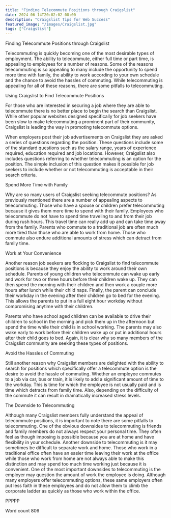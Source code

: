 ```yaml
---
title: "Finding Telecommute Positions through Craigslist"
date: 2024-06-14T20:02:02-08:00
description: "Craigslist Tips for Web Success"
featured_image: "/images/Craigslist.jpg"
tags: ["Craigslist"]
---
```


Finding Telecommute Positions through Craigslist

Telecommuting is quickly becoming one of the most desirable types of employment. The ability to telecommute, either full time or part time, is appealing to employees for a number of reasons. Some of the reasons telecommuting is so appealing to many include the opportunity to spend more time with family, the ability to work according to your own schedule and the chance to avoid the hassles of commuting. While telecommuting is appealing for all of these reasons, there are some pitfalls to telecommuting. 

Using Craigslist to Find Telecommute Positions

For those who are interested in securing a job where they are able to telecommute there is no better place to begin the search than Craigslist. While other popular websites designed specifically for job seekers have been slow to make telecommuting a prominent part of their community, Craigslist is leading the way in promoting telecommute options. 

When employers post their job advertisements on Craigslist they are asked a series of questions regarding the position. These questions include some of the standard questions such as the salary range, years of experience required, education required and job locations. However, Craigslist also includes questions referring to whether telecommuting is an option for the position. The simple inclusion of this question makes it possible for job seekers to include whether or not telecommuting is acceptable in their search criteria. 

Spend More Time with Family

Why are so many users of Craigslist seeking telecommute positions? As previously mentioned there are a number of appealing aspects to telecommuting. Those who have a spouse or children prefer telecommuting because it gives them more time to spend with their family. Employees who telecommute do not have to spend time traveling to and from their job during rush hours. This travel time can really add up and can take time away from the family. Parents who commute to a traditional job are often much more tired than those who are able to work from home. Those who commute also endure additional amounts of stress which can detract from family time. 

Work at Your Convenience

Another reason job seekers are flocking to Craigslist to find telecommute positions is because they enjoy the ability to work around their own schedule. Parents of young children who telecommute can wake up early and work for two or three hours before their children wake up. They can then spend the morning with their children and then work a couple more hours after lunch while their child naps. Finally, the parent can conclude their workday in the evening after their children go to bed for the evening. This allows the parents to put in a full eight hour workday without compromising anytime with their children. 

Parents who have school aged children can be available to drive their children to school in the morning and pick them up in the afternoon but spend the time while their child is in school working. The parents may also wake early to work before their children wake up or put in additional hours after their child goes to bed. Again, it is clear why so many members of the Craigslist community are seeking these types of positions. 

Avoid the Hassles of Commuting

Still another reason why Craigslist members are delighted with the ability to search for positions which specifically offer a telecommute option is the desire to avoid the hassle of commuting. Whether an employee commutes to a job via car, bus or train, it is likely to add a significant amount of time to the workday. This is time for which the employee is not usually paid and is time which detracts from family time. Also, depending on the difficulty of the commute it can result in dramatically increased stress levels. 

The Downside to Telecommuting

Although many Craigslist members fully understand the appeal of telecommute positions, it is important to note there are some pitfalls to telecommuting. One of the obvious downsides to telecommuting is friends and family members do not always respect your personal time. They often feel as though imposing is possible because you are at home and have flexibility in your schedule. Another downside to telecommuting is it may sometimes be difficult to separate work and home. Those who work in a traditional office often have an easier time leaving their work at the office while those who work from home are not always able to make this distinction and may spend too much time working just because it is convenient. One of the most important downsides to telecommuting is the employer may question the amount of work the employee is doing. Although many employers offer telecommuting options, these same employers often put less faith in these employees and do not allow them to climb the corporate ladder as quickly as those who work within the office. 

PPPPP

Word count 806


